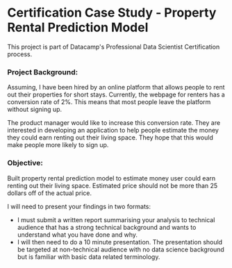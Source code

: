 # Certification Case Study - Property Rental Prediction Model

This project is part of Datacamp's Professional Data Scientist Certification process.

### Project Background:

Assuming, I have been hired by an online platform that allows people to rent out their properties for short stays. Currently, the webpage for renters has a conversion rate of 2%. This means that most people leave the platform without signing up.

The product manager would like to increase this conversion rate. They are interested in developing an application to help people estimate the money they could earn renting out their living space. They hope that this would make people more likely to sign up.

### Objective:

Built property rental prediction model to estimate money user could earn renting out their living space. Estimated price should not be more than 25 dollars off of the actual price.

I will need to present your findings in two formats:
- I must submit a written report summarising your analysis to technical audience that has a strong technical background and wants to understand what you have done and why. 
- I will then need to do a 10 minute presentation. The presentation should be targeted at non-technical audience with no data science background but is familiar with basic data related terminology. 
